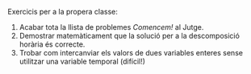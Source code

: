 Exercicis per a la propera classe:

1. Acabar tota la llista de problemes *Comencem!* al Jutge.
2. Demostrar matemàticament que la solució per a la descomposició horària és correcte.
3. Trobar com intercanviar els valors de dues variables enteres sense utilitzar una variable temporal (difícil!)